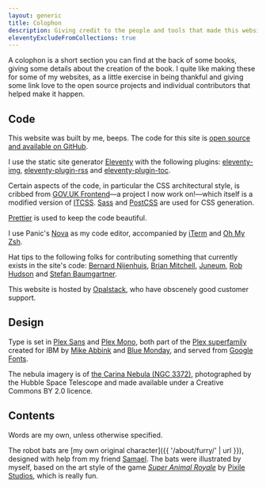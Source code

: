 ```yaml
---
layout: generic
title: Colophon
description: Giving credit to the people and tools that made this website possible.
eleventyExcludeFromCollections: true
---
```


A colophon is a short section you can find at the back of some books, giving some details about the creation of the book. I quite like making these for some of my websites, as a little exercise in being thankful and giving some link love to the open source projects and individual contributors that helped make it happen.

## Code

This website was built by me, beeps. The code for this site is [open source and available on GitHub](https://github.com/querkmachine/beeps.website).

I use the static site generator [Eleventy](http://11ty.dev) with the following plugins: [eleventy-img](https://github.com/11ty/eleventy-img), [eleventy-plugin-rss](https://github.com/11ty/eleventy-plugin-rss) and [eleventy-plugin-toc](https://github.com/jdsteinbach/eleventy-plugin-toc).

Certain aspects of the code, in particular the CSS architectural style, is cribbed from [GOV.UK Frontend](https://github.com/alphagov/govuk-frontend)—a project I now work on!—which itself is a modified version of [ITCSS](https://itcss.io). [Sass](https://sass-lang.com/) and [PostCSS](https://postcss.org) are used for CSS generation.

[Prettier](https://prettier.io/) is used to keep the code beautiful.

I use Panic's [Nova](http://nova.app) as my code editor, accompanied by [iTerm](https://iterm2.com/) and [Oh My Zsh](https://ohmyz.sh/).

Hat tips to the following folks for contributing something that currently exists in the site's code: [Bernard Nijenhuis](https://bnijenhuis.nl/notes/2021-05-10-automatically-generate-open-graph-images-in-eleventy/), [Brian Mitchell](https://brianm.me/posts/eleventy-redirect-from/), [Juneum](https://juneum.com/articles/eleventy-drafts/), [Rob Hudson](https://rob.cogit8.org/posts/2020-10-28-simple-11ty-cache-busting/) and [Stefan Baumgartner](https://fettblog.eu/11ty-automatic-twitter-cards/).

This website is hosted by [Opalstack](http://opalstack.com/), who have obscenely good customer support.

## Design

Type is set in [Plex Sans](https://fonts.google.com/specimen/IBM+Plex+Sans) and [Plex Mono](https://fonts.google.com/specimen/IBM+Plex+Mono), both part of the [Plex superfamily](https://www.ibm.com/plex/) created for IBM by [Mike Abbink](https://mikeabbink.com/) and [Blue Monday](https://boldmonday.com/), and served from [Google Fonts](https://fonts.google.com/).

The nebula imagery is of [the Carina Nebula (NGC 3372)](https://www.flickr.com/photos/gsfc/4398656115), photographed by the Hubble Space Telescope and made available under a Creative Commons BY 2.0 licence.

## Contents

Words are my own, unless otherwise specified.

The robot bats are [my own original character]({{ '/about/furry/' | url }}), designed with help from my friend [Samael](https://twitter.com/Samael101). The bats were illustrated by myself, based on the art style of the game _[Super Animal Royale](https://animalroyale.com)_ by [Pixile Studios](https://pixilestudios.com), which is really fun.
